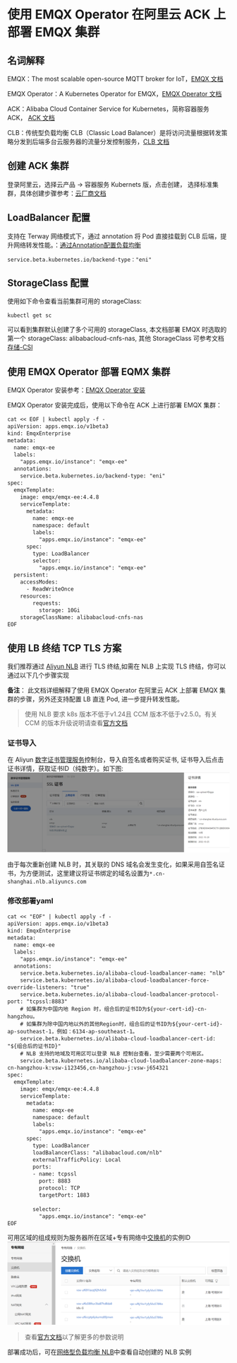 # 使用 EMQX Operator 在阿里云 ACK 上部署 EMQX 集群


## 名词解释

EMQX：The most scalable open-source MQTT broker for IoT，[EMQX 文档](https://github.com/emqx/emqx)

EMQX Operator：A Kubernetes Operator for EMQX，[EMQX Operator 文档](https://github.com/emqx/emqx-operator)

ACK：Alibaba Cloud Container Service for Kubernetes，简称容器服务 ACK， [ACK 文档](https://www.alibabacloud.com/help/zh/container-service-for-kubernetes/latest/ack-cluster-overview)

CLB：传统型负载均衡 CLB（Classic Load Balancer）是将访问流量根据转发策略分发到后端多台云服务器的流量分发控制服务，[CLB 文档](https://help.aliyun.com/document_detail/27539.html)


## 创建 ACK 集群

登录阿里云，选择云产品  -> 容器服务 Kubernets 版，点击创建， 选择标准集群，具体创建步骤参考：[云厂商文档](https://www.alibabacloud.com/help/zh/container-service-for-kubernetes/latest/create-an-ack-managed-cluster)


## LoadBalancer 配置

支持在 Terway 网络模式下，通过 annotation 将 Pod 直接挂载到 CLB 后端，提升网络转发性能。：[通过Annotation配置负载均衡](https://www.alibabacloud.com/help/zh/container-service-for-kubernetes/latest/use-annotations-to-configure-load-balancing-1)

```shell
service.beta.kubernetes.io/backend-type："eni"
```


## StorageClass 配置

使用如下命令查看当前集群可用的 storageClass:

```shell
kubectl get sc
```

可以看到集群默认创建了多个可用的 storageClass, 本文档部署 EMQX 时选取的第一个 storageClass: alibabacloud-cnfs-nas, 其他 StorageClass 可参考文档[存储-CSI](https://help.aliyun.com/document_detail/127551.html)


## 使用 EMQX Operator 部署 EQMX 集群

EMQX Operator 安装参考：[EMQX Operator 安装](https://github.com/emqx/emqx-operator/blob/main/docs/en_US/getting-started/getting-started.md)

EMQX Operator 安装完成后，使用以下命令在 ACK 上进行部署 EMQX 集群：

```shell
cat << EOF | kubectl apply -f -
apiVersion: apps.emqx.io/v1beta3
kind: EmqxEnterprise
metadata:
  name: emqx-ee
  labels:
    "apps.emqx.io/instance": "emqx-ee"
  annotations:
    service.beta.kubernetes.io/backend-type: "eni"
spec:
  emqxTemplate:
    image: emqx/emqx-ee:4.4.8
    serviceTemplate:
      metadata:
        name: emqx-ee
        namespace: default
        labels:
          "apps.emqx.io/instance": "emqx-ee"
      spec:
        type: LoadBalancer
        selector:
          "apps.emqx.io/instance": "emqx-ee"
  persistent:
    accessModes: 
      - ReadWriteOnce
    resources:
        requests:
          storage: 10Gi 
    storageClassName: alibabacloud-cnfs-nas
EOF
```


## 使用 LB 终结 TCP TLS 方案

我们推荐通过 [Aliyun NLB](https://help.aliyun.com/document_detail/439119.html) 进行 TLS 终结,如需在 NLB 上实现 TLS 终结，你可以通过以下几个步骤实现

**备注**： 此文档详细解释了使用 EMQX Operator 在阿里云 ACK 上部署 EMQX 集群的步骤，另外还支持配置 LB 直连 Pod, 进一步提升转发性能。

> 使用 NLB 要求 k8s 版本不低于v1.24且 CCM 版本不低于v2.5.0。有关 CCM 的版本升级说明请查看[官方文档](https://help.aliyun.com/document_detail/198792.html)

### 证书导入

在 Aliyun [数字证书管理服务](https://us-east-2.console.aws.amazon.com/acm/home)控制台，导入自签名或者购买证书, 证书导入后点击证书详情，获取证书ID（纯数字）。如下图:
![](./assets/aliyun-cert.png)

由于每次重新创建 NLB 时，其关联的 DNS 域名会发生变化，如果采用自签名证书，为方便测试，这里建议将证书绑定的域名设置为`*.cn-shanghai.nlb.aliyuncs.com`

### 修改部署yaml

```shell
cat << "EOF" | kubectl apply -f -
apiVersion: apps.emqx.io/v1beta3
kind: EmqxEnterprise
metadata:
  name: emqx-ee
  labels:
    "apps.emqx.io/instance": "emqx-ee"
  annotations:
    service.beta.kubernetes.io/alibaba-cloud-loadbalancer-name: "nlb"
    service.beta.kubernetes.io/alibaba-cloud-loadbalancer-force-override-listeners: "true"
    service.beta.kubernetes.io/alibaba-cloud-loadbalancer-protocol-port: "tcpssl:8883"
    # 如集群为中国内地 Region 时，组合后的证书ID为${your-cert-id}-cn-hangzhou。
    # 如集群为除中国内地以外的其他Region时，组合后的证书ID为${your-cert-id}-ap-southeast-1，例如：6134-ap-southeast-1。
    service.beta.kubernetes.io/alibaba-cloud-loadbalancer-cert-id: "${组合后的证书ID}"
    # NLB 支持的地域及可用区可以登录 NLB 控制台查看，至少需要两个可用区。
    service.beta.kubernetes.io/alibaba-cloud-loadbalancer-zone-maps: cn-hangzhou-k:vsw-i123456,cn-hangzhou-j:vsw-j654321
spec:
  emqxTemplate:
    image: emqx/emqx-ee:4.4.8
    serviceTemplate:
      metadata:
        name: emqx-ee
        namespace: default
        labels:
          "apps.emqx.io/instance": "emqx-ee"
      spec:
        type: LoadBalancer
        loadBalancerClass: "alibabacloud.com/nlb"
        externalTrafficPolicy: Local
        ports:
        - name: tcpssl
          port: 8883
          protocol: TCP
          targetPort: 1883
          
        selector:
          "apps.emqx.io/instance": "emqx-ee"
EOF
```

可用区域的组成规则为服务器所在区域+专有网络中[交换机](https://vpc.console.aliyun.com/vpc/cn-shanghai/switches)的实例ID
![](./assets/aliyun-vsw.png)

> 查看[官方文档](https://help.aliyun.com/document_detail/456461.html)以了解更多的参数说明

部署成功后，可在[网络型负载均衡 NLB](https://slb.console.aliyun.com/nlb)中查看自动创建的 NLB 实例